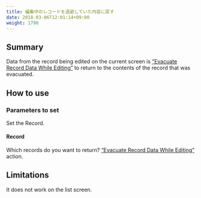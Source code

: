 ```yaml
---
title: 編集中のレコードを退避していた内容に戻す
date: 2018-03-06T12:01:14+09:00
weight: 1790
---
```

## Summary

Data from the record being edited on the current screen is [“Evacuate Record Data While Editing”](../backup_record/) to return to the contents of the record that was evacuated.

## How to use

### Parameters to set

Set the Record.

#### Record

Which records do you want to return? [“Evacuate Record Data While Editing”](../backup_record/) action.

## Limitations

It does not work on the list screen.
